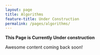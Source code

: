 ```yaml
---
layout: page
title: Algorithms
feature-title: Under Construction
permalink: /pages/algorithms/
---
```


<b>This Page is Currently Under construction</b>

Awesome content coming back soon!

